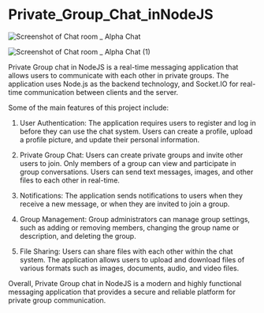 # Private_Group_Chat_inNodeJS

![Screenshot of Chat room _ Alpha Chat](https://user-images.githubusercontent.com/62230465/236643143-02088cc8-997f-4076-874d-afad1bdfd080.jpg)

![Screenshot of Chat room _ Alpha Chat (1)](https://user-images.githubusercontent.com/62230465/236643138-4317c612-0cba-42e8-97cd-4aae1b8086a5.jpg)


Private Group chat in NodeJS is a real-time messaging application that allows users to communicate with each other in private groups. The application uses Node.js as the backend technology, and Socket.IO for real-time communication between clients and the server.

Some of the main features of this project include:

1. User Authentication: The application requires users to register and log in before they can use the chat system. Users can create a profile, upload a profile picture, and update their personal information.

2. Private Group Chat: Users can create private groups and invite other users to join. Only members of a group can view and participate in group conversations. Users can send text messages, images, and other files to each other in real-time.

3. Notifications: The application sends notifications to users when they receive a new message, or when they are invited to join a group.

4. Group Management: Group administrators can manage group settings, such as adding or removing members, changing the group name or description, and deleting the group.

5. File Sharing: Users can share files with each other within the chat system. The application allows users to upload and download files of various formats such as images, documents, audio, and video files.

Overall, Private Group chat in NodeJS is a modern and highly functional messaging application that provides a secure and reliable platform for private group communication.

